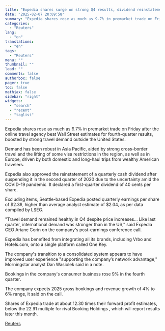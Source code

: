 ```yaml
---
title: "Expedia shares surge on strong Q4 results, dividend reinstatement"
date: "2025-02-07 20:09:58"
summary: "Expedia shares rose as much as 9.7% in premarket trade on Friday after the online travel agency beat Wall Street estimates for fourth-quarter results, boosted by strong travel demand outside the United States.Demand has been robust in Asia Pacific, aided by strong cross-border travel and the lifting of some visa..."
categories:
  - "Reuters"
lang:
  - "en"
translations:
  - "en"
tags:
  - "Reuters"
menu: ""
thumbnail: ""
lead: ""
comments: false
authorbox: false
pager: true
toc: false
mathjax: false
sidebar: "right"
widgets:
  - "search"
  - "recent"
  - "taglist"
---
```


Expedia shares rose as much as 9.7% in premarket trade on Friday after the online travel agency beat Wall Street estimates for fourth-quarter results, boosted by strong travel demand outside the United States.

Demand has been robust in Asia Pacific, aided by strong cross-border travel and the lifting of some visa restrictions in the region, as well as in Europe, driven by both domestic and long-haul trips from wealthy American travelers.

Expedia also approved the reinstatement of a quarterly cash dividend after suspending it in the second quarter of 2020 due to the uncertainty amid the COVID-19 pandemic. It declared a first-quarter dividend of 40 cents per share.

Excluding items, Seattle-based Expedia posted quarterly earnings per share of $2.39, higher than average analyst estimate of $2.04, as per data compiled by LSEG.

"Travel demand remained healthy in Q4 despite price increases... Like last quarter, international demand was stronger than in the US," said Expedia CEO Ariane Gorin on the company's post-earnings conference call.

Expedia has benefited from integrating all its brands, including Vrbo and Hotels.com, onto a single platform called One Key.

The company's transition to a consolidated system appears to have improved user experience "supporting the company’s network advantage," Morningstar analyst Dan Wasiolek said in a note.

Bookings in the company's consumer business rose 9% in the fourth quarter.

The company expects 2025 gross bookings and revenue growth of 4% to 6% range, it said on the call.

Shares of Expedia trade at about 12.30 times their forward profit estimates, below the 22.91 multiple for rival Booking Holdings , which will report results later this month.

[Reuters](https://www.tradingview.com/news/reuters.com,2025:newsml_L4N3OY0ZI:0-expedia-shares-surge-on-strong-q4-results-dividend-reinstatement/)

